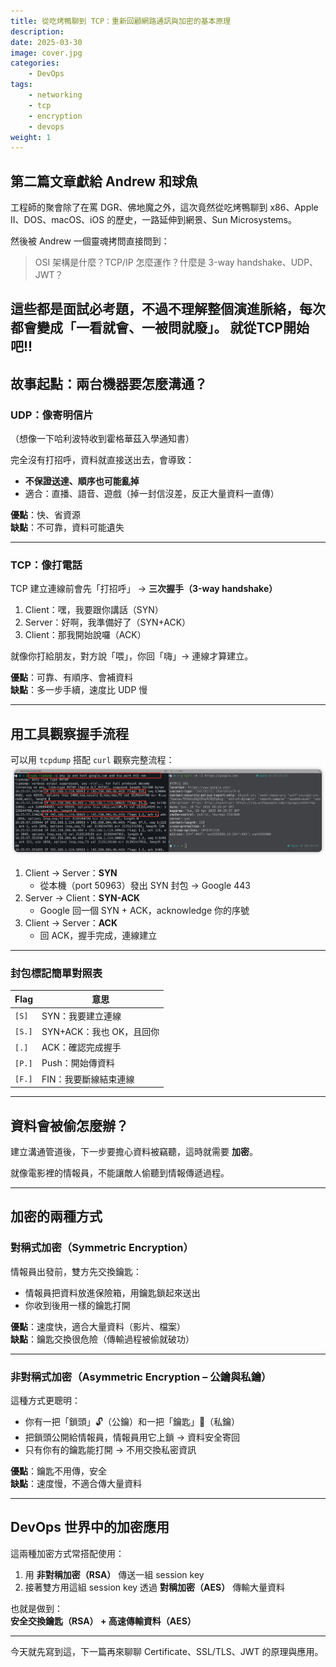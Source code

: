 ```yaml
---
title: 從吃烤鴨聊到 TCP：重新回顧網路通訊與加密的基本原理
description: 
date: 2025-03-30
image: cover.jpg
categories: 
    - DevOps
tags:
    - networking
    - tcp
    - encryption
    - devops
weight: 1
---
```


## 第二篇文章獻給 Andrew 和球魚

工程師的聚會除了在罵 DGR、佛地魔之外，這次竟然從吃烤鴨聊到 x86、Apple II、DOS、macOS、iOS 的歷史，一路延伸到網景、Sun Microsystems。

然後被 Andrew 一個靈魂拷問直接問到：
> OSI 架構是什麼？TCP/IP 怎麼運作？什麼是 3-way handshake、UDP、JWT？

這些都是面試必考題，不過不理解整個演進脈絡，每次都會變成「一看就會、一被問就廢」。
就從TCP開始吧!!
---

## 故事起點：兩台機器要怎麼溝通？

### UDP：像寄明信片  
（想像一下哈利波特收到霍格華茲入學通知書）

完全沒有打招呼，資料就直接送出去，會導致：

- **不保證送達、順序也可能亂掉**
- 適合：直播、語音、遊戲（掉一封信沒差，反正大量資料一直傳）

**優點**：快、省資源  
**缺點**：不可靠，資料可能遺失

---

### TCP：像打電話

TCP 建立連線前會先「打招呼」 → **三次握手（3-way handshake）**

1. Client：嘿，我要跟你講話（SYN）
2. Server：好啊，我準備好了（SYN+ACK）
3. Client：那我開始說囉（ACK）

就像你打給朋友，對方說「喂」，你回「嗨」→ 連線才算建立。

**優點**：可靠、有順序、會補資料  
**缺點**：多一步手續，速度比 UDP 慢

---

## 用工具觀察握手流程

可以用 `tcpdump` 搭配 `curl` 觀察完整流程：
![TCP 3-way handshake](3-way_handshake.png)

1. Client → Server：**SYN**  
   - 從本機（port 50963）發出 SYN 封包 → Google 443
2. Server → Client：**SYN-ACK**  
   - Google 回一個 SYN + ACK，acknowledge 你的序號
3. Client → Server：**ACK**  
   - 回 ACK，握手完成，連線建立

---

### 封包標記簡單對照表

| Flag | 意思 |
|------|------|
| `[S]`   | SYN：我要建立連線 |
| `[S.]`  | SYN+ACK：我也 OK，且回你 |
| `[.]`   | ACK：確認完成握手 |
| `[P.]`  | Push：開始傳資料 |
| `[F.]`  | FIN：我要斷線結束連線 |

---

## 資料會被偷怎麼辦？

建立溝通管道後，下一步要擔心資料被竊聽，這時就需要 **加密**。

就像電影裡的情報員，不能讓敵人偷聽到情報傳遞過程。

---

## 加密的兩種方式

### 對稱式加密（Symmetric Encryption）

情報員出發前，雙方先交換鑰匙：

- 情報員把資料放進保險箱，用鑰匙鎖起來送出
- 你收到後用一樣的鑰匙打開

**優點**：速度快，適合大量資料（影片、檔案）  
**缺點**：鑰匙交換很危險（傳輸過程被偷就破功）

---

### 非對稱式加密（Asymmetric Encryption – 公鑰與私鑰）

這種方式更聰明：

- 你有一把「鎖頭」🔓（公鑰）和一把「鑰匙」🔐（私鑰）
- 把鎖頭公開給情報員，情報員用它上鎖 → 資料安全寄回
- 只有你有的鑰匙能打開 → 不用交換私密資訊

**優點**：鑰匙不用傳，安全  
**缺點**：速度慢，不適合傳大量資料

---

## DevOps 世界中的加密應用

這兩種加密方式常搭配使用：

1. 用 **非對稱加密（RSA）** 傳送一組 session key  
2. 接著雙方用這組 session key 透過 **對稱加密（AES）** 傳輸大量資料

也就是做到：  
**安全交換鑰匙（RSA） + 高速傳輸資料（AES）**

---

今天就先寫到這，下一篇再來聊聊 Certificate、SSL/TLS、JWT 的原理與應用。